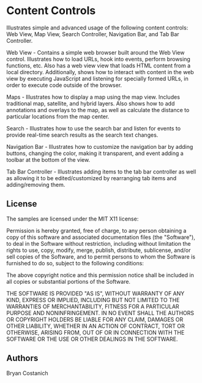 Content Controls
================

Illustrates simple and advanced usage of the following content
controls: Web View, Map View, Search  Controller, Navigation Bar,
and Tab Bar Controller.

Web View - Contains a simple web browser built around the Web
View control. Illustrates how to load URLs, hook into events,
perform browsing functions, etc. Also has a web view view that
loads HTML content from a local directory. Additionally, shows
how to interact with content in the web view by executing JavaScript
and listening for specially formed URLs, in order to execute code
outside of the browser.

Maps - Illustrates how to display a map using the map view. Includes
traditional map, satellite, and hybrid layers. Also shows how to add
annotations and overlays to the map, as well as calculate the distance
to particular locations from the map center.

Search - Illustrates how to use the search bar and listen for events to
provide real-time search results as the search text changes. 

Navigation Bar - Illustrates how to customize the navigation bar by
adding buttons, changing the color, making it transparent, and event
adding a toolbar at the bottom of the view. 

Tab Bar Controller - Illustrates adding items to the tab bar controller
as well as allowing it to be edited/customized by rearranging tab items
and adding/removing them.

License
-------

The samples are licensed under the MIT X11 license:

Permission is hereby granted, free of charge, to any person obtaining a copy
of this software and associated documentation files (the "Software"), to deal
in the Software without restriction, including without limitation the rights
to use, copy, modify, merge, publish, distribute, sublicense, and/or sell
copies of the Software, and to permit persons to whom the Software is
furnished to do so, subject to the following conditions:

The above copyright notice and this permission notice shall be included in
all copies or substantial portions of the Software.

THE SOFTWARE IS PROVIDED "AS IS", WITHOUT WARRANTY OF ANY KIND, EXPRESS OR
IMPLIED, INCLUDING BUT NOT LIMITED TO THE WARRANTIES OF MERCHANTABILITY,
FITNESS FOR A PARTICULAR PURPOSE AND NONINFRINGEMENT. IN NO EVENT SHALL THE
AUTHORS OR COPYRIGHT HOLDERS BE LIABLE FOR ANY CLAIM, DAMAGES OR OTHER
LIABILITY, WHETHER IN AN ACTION OF CONTRACT, TORT OR OTHERWISE, ARISING FROM,
OUT OF OR IN CONNECTION WITH THE SOFTWARE OR THE USE OR OTHER DEALINGS IN
THE SOFTWARE.

Authors
-------

Bryan Costanich
